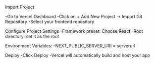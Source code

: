 Import Project

-Go to Vercel Dashboard
-Click on + Add New Project → Import Git Repository
-Select your frontend repository

Configure Project Settings
-Framework preset: Choose React
-Root directory: set it as the root

Environment Variables:
-NEXT_PUBLIC_SERVER_URI = serverurl

Deploy
-Click Deploy
-Vercel will automatically build and host your app
